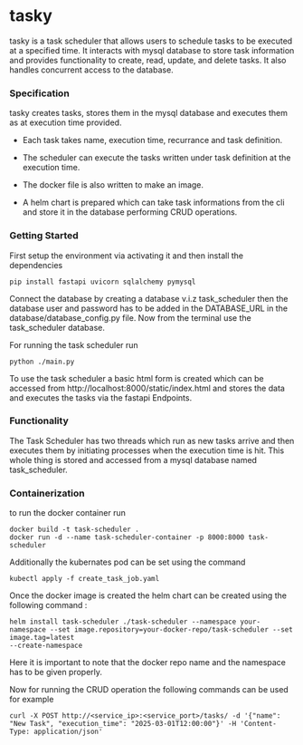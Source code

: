 # tasky
 tasky is a task scheduler that allows users to schedule tasks to be executed at a specified time. It interacts with mysql database to store task information and provides functionality to create, read, update, and delete tasks. It also handles concurrent access to the database.

### Specification
tasky creates tasks, stores them in the mysql database and executes them as at execution time provided.

- Each task takes name, execution time, recurrance and task definition.

- The scheduler can execute the tasks written under task definition at the execution time.

- The docker file is also written to make an image.

- A helm chart is prepared which can take task informations from the cli and store it in the database performing CRUD operations.

### Getting Started

First setup the environment via activating it and then install the dependencies
```
pip install fastapi uvicorn sqlalchemy pymysql
```

Connect the database by creating a database v.i.z task_scheduler then the database user and password has to be added in the DATABASE_URL in the database/database_config.py file. Now from the terminal use the task_scheduler database.

For running the task scheduler run
 ```
python ./main.py
```

To use the task scheduler a basic html form is created which can be accessed from http://localhost:8000/static/index.html
and stores the data and executes the tasks via the fastapi Endpoints.

### Functionality

The Task Scheduler has two threads which run as new tasks arrive and then executes them by initiating processes when the execution time is hit. This whole thing is stored and accessed from a mysql database named task_scheduler.

### Containerization

to run the docker container run
```
docker build -t task-scheduler .
docker run -d --name task-scheduler-container -p 8000:8000 task-scheduler
```

Additionally the kubernates pod can be set using the command
```
kubectl apply -f create_task_job.yaml

```

Once the docker image is created the helm chart can be created using the following command :
```
helm install task-scheduler ./task-scheduler --namespace your-namespace --set image.repository=your-docker-repo/task-scheduler --set image.tag=latest
--create-namespace
```

Here it is important to note that the docker repo name and the namespace has to be given properly.

Now for running the CRUD operation the following commands can be used for example
```
curl -X POST http://<service_ip>:<service_port>/tasks/ -d '{"name": "New Task", "execution_time": "2025-03-01T12:00:00"}' -H 'Content-Type: application/json'
```
